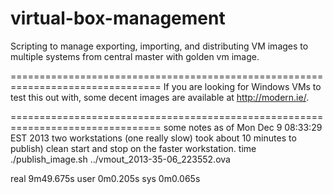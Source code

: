 virtual-box-management
======================

Scripting to manage exporting, importing, and distributing VM images to multiple systems from central master with golden vm image.

================================================================================
If you are looking for Windows VMs to test this out with, some decent images are available at http://modern.ie/.

================================================================================
some notes
as of Mon Dec  9 08:33:29 EST 2013 two workstations (one really slow) took about 10 minutes to publish) clean start and stop on the faster workstation.
time ./publish_image.sh ../vmout_2013-35-06_223552.ova

real	9m49.675s
user	0m0.205s
sys	0m0.065s

